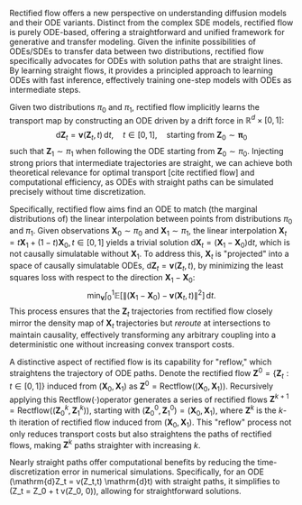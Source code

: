 Rectified flow offers a new perspective on understanding diffusion models and their ODE variants. Distinct from the complex SDE models, rectified flow is purely ODE-based, offering a straightforward and unified framework for generative and transfer modeling. Given the infinite possibilities of ODEs/SDEs to transfer data between two distributions, rectified flow specifically advocates for ODEs with solution paths that are straight lines. By learning straight flows, it provides a principled approach to learning ODEs with fast inference, effectively training one-step models with ODEs as intermediate steps.

Given two distributions $\pi_0$ and $\pi_1$, rectified flow implicitly learns the transport map by constructing an ODE driven by a drift force in $\mathbb R^d \times [0,1]$:
$$
\mathrm d \mathbf Z_t = \mathbf v(\mathbf Z_t ,t) \, \mathrm dt, \quad t \in [0,1], \quad \text{starting from }\mathbf Z_0 \sim \mathbf\pi_0
$$
such that $\mathbf Z_1 \sim \pi_1$ when following the ODE starting from $\mathbf Z_0 \sim \pi_0$. Injecting strong priors that intermediate trajectories are straight, we can achieve both theoretical relevance for optimal transport [cite rectified flow] and computational efficiency, as ODEs with straight paths can be simulated precisely without time discretization.

Specifically, rectified flow aims find an ODE to match (the marginal distributions of) the linear interpolation between points from distributions $\pi_0$ and $\pi_1$. Given observations $\mathbf{X}_0 \sim \pi_0$ and $\mathbf{X}_1 \sim \pi_1$, the linear interpolation $\mathbf{X}_t=t\mathbf{X}_1 + (1-t)\mathbf{X}_0, t\in [0,1]$ yields a trivial solution $\mathrm{d}\mathbf{X}_t = (\mathbf{X}_1 - \mathbf{X}_0)\mathrm{d}t$, which is not causally simulatable without $\mathbf{X}_1$. To address this, $\mathbf{X}_t$ is "projected" into a space of causally simulatable ODEs, $\mathrm{d}\mathbf{Z}_t = \mathbf{v}(\mathbf{Z}_t, t)$, by minimizing the least squares loss with respect to the direction $\mathbf{X}_1 - \mathbf{X}_0$:
$$
\min_{\mathbf v} \int_0^1  \mathbb{E}\left [\lVert{(\mathbf X_1-\mathbf X_0) - \mathbf v(\mathbf X_t, t)}\rVert^2\right] \,\mathrm{d}t.
$$
This process ensures that the $\mathbf{Z}_t$ trajectories from rectified flow closely mirror the density map of $\mathbf{X}_t$ trajectories but *reroute* at intersections to maintain causality, effectively transforming any arbitrary coupling into a deterministic one without increasing convex transport costs.

A distinctive aspect of rectified flow is its capability for "reflow," which straightens the trajectory of ODE paths. Denote the rectified flow $\boldsymbol Z^0 = \{ \mathbf Z_t: t\in[0,1]\}$ induced from $(\mathbf X_0,\mathbf X_1)$ as $\boldsymbol Z^0 = \mathsf{Rectflow}((\mathbf X_0,\mathbf X_1))$. Recursively applying this $\mathsf{Rectflow}(\cdot)$operator generates a series of rectified flows $\boldsymbol Z^{k+1} = \mathsf{Rectflow}((\mathbf Z_0^k, \mathbf Z_1^k))$, starting with $(\mathbf Z_0^0,\mathbf Z_1^0)=(\mathbf X_0,\mathbf X_1)$, where $\boldsymbol Z^k$ is the $k$-th iteration of rectified flow induced from $(\mathbf X_0,\mathbf X_1)$. This "reflow" process not only reduces transport costs but also straightens the paths of rectified flows, making $\boldsymbol Z^k$ paths straighter with increasing $k$.

Nearly straight paths offer computational benefits by reducing the time-discretization error in numerical simulations. Specifically, for an ODE \(\mathrm{d}Z_t = v(Z_t,t) \mathrm{d}t\) with straight paths, it simplifies to \(Z_t = Z_0 + t v(Z_0, 0)\), allowing for straightforward solutions.

